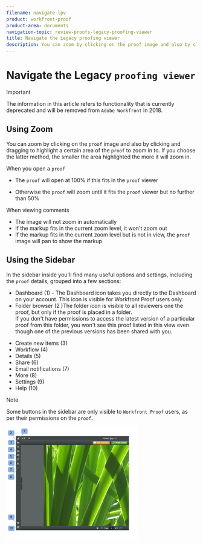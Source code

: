 ```yaml
---
filename: navigate-lpv
product: workfront-proof
product-area: documents
navigation-topic: review-proofs-legacy-proofing-viewer
title: Navigate the Legacy proofing viewer
description: You can zoom by clicking on the proof image and also by clicking and dragging to highlight a certain area of the proof to zoom in to. If you choose the latter method, the smaller the area highlighted the more it will zoom in.
---
```


# Navigate the Legacy `proofing viewer`

>[!IMPORTANT]
>
>The information in this article refers to functionality that is currently deprecated and will be removed from `Adobe Workfront` in 2018.

## Using Zoom

You can zoom by clicking on the `proof` image and also by clicking and dragging to highlight a certain area of the `proof` to zoom in to. If you choose the latter method, the smaller the area highlighted the more it will zoom in.

When you open a `proof`

* The `proof` will open at 100% if this fits in the `proof` viewer

* Otherwise the `proof` will zoom until it fits the `proof` viewer but no further than 50%

When viewing comments

* The image will not zoom in automatically
* If the markup fits in the current zoom level, it won't zoom out
* If the markup fits in the current zoom level but is not in view, the `proof` image will pan to show the markup

## Using the Sidebar

In the sidebar inside you'll find many useful options and settings, including the `proof` details, grouped into a few sections:

<ul> 
 <li>Dashboard (1) - The Dashboard icon takes you directly to the Dashboard on your account. This icon is visible for <span>Workfront Proof</span> users only.</li> 
 <li>Folder browser (2 )The folder icon&nbsp;is visible to all reviewers one the <span>proof</span>, but only if the <span>proof</span> is placed in a&nbsp;folder.</li> <note type="note">
  If you don't have permissions to access the latest version of a particular 
  <span>proof</span> from this folder, you won't see this 
  <span>proof</span> listed in this view even though one of the previous versions has been shared with you. 
 </note> 
</ul>

* Create new items (3)&nbsp;
* Workflow (4)
* Details (5)
* Share (6)
* Email notifications (7)
* More (8)
* Settings (9)
* Help (10)

>[!NOTE]
>
>Some buttons in the sidebar are only visible to `Workfront Proof` users, as per their permissions on the `proof`.

![Sidebar.png](assets/sidebar-350x300.png)

